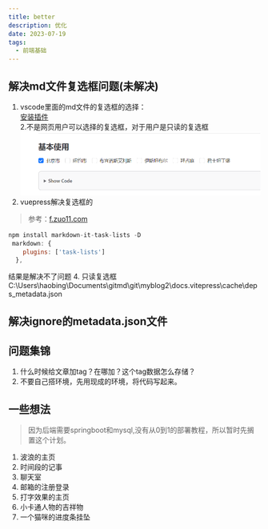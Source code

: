 ```yaml
---
title: better
description: 优化
date: 2023-07-19
tags:
  - 前端基础
---
```

## 解决md文件复选框问题(未解决)
1. vscode里面的md文件的复选框的选择：  
[安装插件](https://marketplace.visualstudio.com/items?itemName=bierner.markdown-checkbox)  
2.不是网页用户可以选择的复选框，对于用户是只读的复选框
![网页用户可选](./images/4-checkbox-check.png)
3. vuepress解决复选框的
>参考：[f.zuo11.com](http://www.zuo11.com/blog/2020/12/vuepress_tasklist.html)
```js
npm install markdown-it-task-lists -D
 markdown: {
    plugins: ['task-lists']
  },
```
结果是解决不了问题
4. 只读复选框
C:\Users\haobing\Documents\gitmd\git\myblog2\docs\.vitepress\cache\deps\_metadata.json
## 解决ignore的metadata.json文件
## 问题集锦
1. 什么时候给文章加tag？在哪加？这个tag数据怎么存储？
2. 不要自己搭环境，先用现成的环境，将代码写起来。
## 一些想法
>因为后端需要springboot和mysql,没有从0到1的部署教程，所以暂时先搁置这个计划。

1. 波浪的主页
2. 时间段的记事
3. 聊天室
4. 邮箱的注册登录
5. 打字效果的主页
6. 小卡通人物的吉祥物
7. 一个猫咪的进度条挂坠